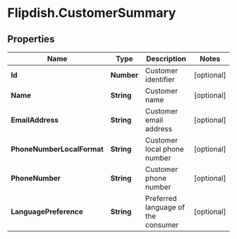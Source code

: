 # Flipdish.CustomerSummary

## Properties

Name | Type | Description | Notes
------------ | ------------- | ------------- | -------------
**Id** | **Number** | Customer identifier | [optional] 
**Name** | **String** | Customer name | [optional] 
**EmailAddress** | **String** | Customer email address | [optional] 
**PhoneNumberLocalFormat** | **String** | Customer local phone number | [optional] 
**PhoneNumber** | **String** | Customer phone number | [optional] 
**LanguagePreference** | **String** | Preferred language of the consumer | [optional] 


